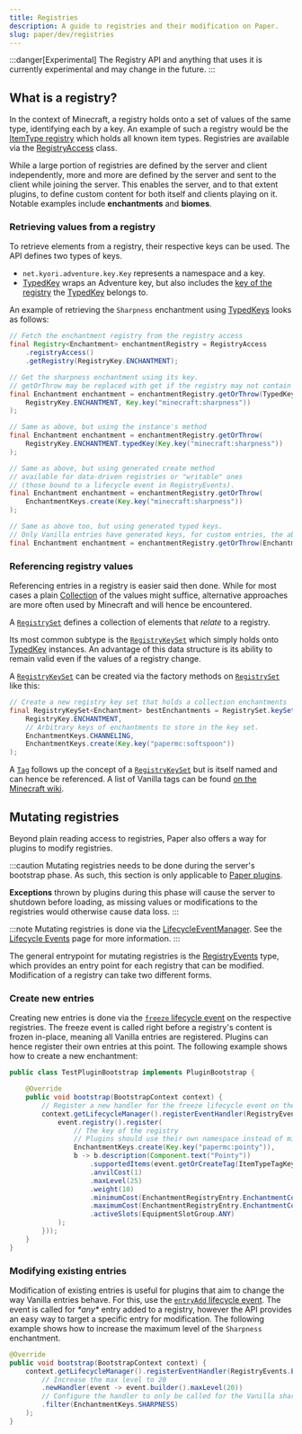 ```yaml
---
title: Registries
description: A guide to registries and their modification on Paper.
slug: paper/dev/registries
---
```


:::danger[Experimental]
The Registry API and anything that uses it is currently experimental and may change in the future.
:::

## What is a registry?

In the context of Minecraft, a registry holds onto a set of values of the same type, identifying
each by a key. An example of such a registry would be the [ItemType registry](jd:paper:org.bukkit.Registry#ITEM) which holds all known item types.
Registries are available via the [RegistryAccess](jd:paper:io.papermc.paper.registry.RegistryAccess) class.

While a large portion of registries are defined by the server and client independently, more and
more are defined by the server and sent to the client while joining the server.
This enables the server, and to that extent plugins, to define custom content for both itself and
clients playing on it.
Notable examples include **enchantments** and **biomes**.

### Retrieving values from a registry

To retrieve elements from a registry, their respective keys can be used.
The API defines two types of keys.
- `net.kyori.adventure.key.Key` represents a namespace and a key.
- [TypedKey](jd:paper:io.papermc.paper.registry.TypedKey) wraps an Adventure key,
  but also includes the [key of
  the registry](jd:paper:io.papermc.paper.registry.TypedKey#registryKey()) the
  [TypedKey](jd:paper:io.papermc.paper.registry.TypedKey) belongs to.

An example of retrieving the `Sharpness` enchantment using
[TypedKeys](jd:paper:io.papermc.paper.registry.TypedKey) looks as follows:

```java
// Fetch the enchantment registry from the registry access
final Registry<Enchantment> enchantmentRegistry = RegistryAccess
    .registryAccess()
    .getRegistry(RegistryKey.ENCHANTMENT);

// Get the sharpness enchantment using its key.
// getOrThrow may be replaced with get if the registry may not contain said value
final Enchantment enchantment = enchantmentRegistry.getOrThrow(TypedKey.create(
    RegistryKey.ENCHANTMENT, Key.key("minecraft:sharpness"))
);

// Same as above, but using the instance's method
final Enchantment enchantment = enchantmentRegistry.getOrThrow(
    RegistryKey.ENCHANTMENT.typedKey(Key.key("minecraft:sharpness"))
);

// Same as above, but using generated create method
// available for data-driven registries or "writable" ones
// (those bound to a lifecycle event in RegistryEvents).
final Enchantment enchantment = enchantmentRegistry.getOrThrow(
    EnchantmentKeys.create(Key.key("minecraft:sharpness"))
);

// Same as above too, but using generated typed keys.
// Only Vanilla entries have generated keys, for custom entries, the above method must be used.
final Enchantment enchantment = enchantmentRegistry.getOrThrow(EnchantmentKeys.SHARPNESS);
```

### Referencing registry values

Referencing entries in a registry is easier said then done.
While for most cases a plain [Collection](jd:java:java.util.Collection) of the values might suffice, alternative approaches are
more often used by Minecraft and will hence be encountered.

A [`RegistrySet`](jd:paper:io.papermc.paper.registry.set.RegistrySet) defines a
collection of elements that *relate* to a registry.

Its most common subtype is the
[`RegistryKeySet`](jd:paper:io.papermc.paper.registry.set.RegistryKeySet) which
simply holds onto [TypedKey](jd:paper:io.papermc.paper.registry.TypedKey) instances.
An advantage of this data structure is its ability to remain valid even if the values of a
registry change.

A [`RegistryKeySet`](jd:paper:io.papermc.paper.registry.set.RegistryKeySet) can be
created via the factory methods on [`RegistrySet`](jd:paper:io.papermc.paper.registry.set.RegistrySet) like this:
```java
// Create a new registry key set that holds a collection enchantments
final RegistryKeySet<Enchantment> bestEnchantments = RegistrySet.keySet(
    RegistryKey.ENCHANTMENT,
    // Arbitrary keys of enchantments to store in the key set.
    EnchantmentKeys.CHANNELING,
    EnchantmentKeys.create(Key.key("papermc:softspoon"))
);
```

A [`Tag`](jd:paper:io.papermc.paper.registry.tag.Tag) follows up the concept
of a [`RegistryKeySet`](jd:paper:io.papermc.paper.registry.set.RegistryKeySet)
but is itself named and can hence be referenced.
A list of Vanilla tags can be found [on the Minecraft wiki](https://minecraft.wiki/w/Tag#Java_Edition_2).

## Mutating registries

Beyond plain reading access to registries, Paper also offers a way for plugins to modify registries.

:::caution
Mutating registries needs to be done during the server's bootstrap phase.
As such, this section is only applicable to [Paper plugins](/paper/dev/getting-started/paper-plugins).

**Exceptions** thrown by plugins during this phase will cause the server to shutdown before loading,
as missing values or modifications to the registries would otherwise cause data loss.
:::

:::note
Mutating registries is done via the
[LifecycleEventManager](jd:java:io.papermc.paper.plugin.lifecycle.event.LifecycleEventManager).
See the [Lifecycle Events](/paper/dev/lifecycle) page for more information.
:::

The general entrypoint for mutating registries is
the [RegistryEvents](jd:paper:io.papermc.paper.registry.event.RegistryEvents) type,
which provides an entry point for each registry that can be modified.
Modification of a registry can take two different forms.

### Create new entries

Creating new entries is done via the [`freeze` lifecycle event](jd:paper:io.papermc.paper.registry.event.RegistryEventProvider#freeze())
on the respective registries.
The freeze event is called right before a registry's content is frozen in-place, meaning all Vanilla entries are registered.
Plugins can hence register their own entries at this point.
The following example shows how to create a new enchantment:

```java title="TestPluginBootstrap.java"
public class TestPluginBootstrap implements PluginBootstrap {

    @Override
    public void bootstrap(BootstrapContext context) {
        // Register a new handler for the freeze lifecycle event on the enchantment registry
        context.getLifecycleManager().registerEventHandler(RegistryEvents.ENCHANTMENT.freeze().newHandler(event -> {
            event.registry().register(
                // The key of the registry
                // Plugins should use their own namespace instead of minecraft or papermc
                EnchantmentKeys.create(Key.key("papermc:pointy")),
                b -> b.description(Component.text("Pointy"))
                    .supportedItems(event.getOrCreateTag(ItemTypeTagKeys.SWORDS))
                    .anvilCost(1)
                    .maxLevel(25)
                    .weight(10)
                    .minimumCost(EnchantmentRegistryEntry.EnchantmentCost.of(1, 1))
                    .maximumCost(EnchantmentRegistryEntry.EnchantmentCost.of(3, 1))
                    .activeSlots(EquipmentSlotGroup.ANY)
            );
        }));
    }
}
```

### Modifying existing entries

Modification of existing entries is useful for plugins that aim to change the way Vanilla entries
behave. For this, use the [`entryAdd` lifecycle event](jd:paper:io.papermc.paper.registry.event.RegistryEventProvider#entryAdd()).
The event is called for _\*any\*_ entry added to a registry, however the API provides an easy way to target a specific entry for modification.
The following example shows how to increase the maximum level of the `Sharpness` enchantment.

```java
@Override
public void bootstrap(BootstrapContext context) {
    context.getLifecycleManager().registerEventHandler(RegistryEvents.ENCHANTMENT.entryAdd()
        // Increase the max level to 20
        .newHandler(event -> event.builder().maxLevel(20))
        // Configure the handler to only be called for the Vanilla sharpness enchantment.
        .filter(EnchantmentKeys.SHARPNESS)
    );
}
```
